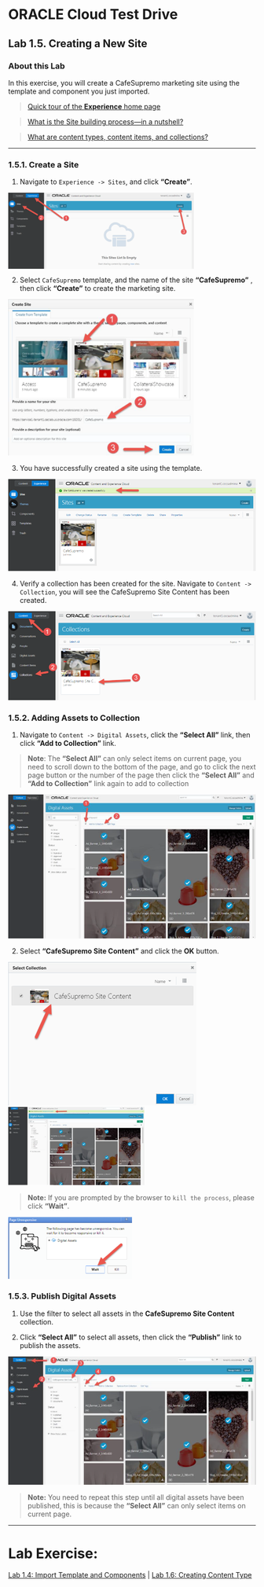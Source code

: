 # ORACLE Cloud Test Drive #

## Lab 1.5. Creating a New Site ##

### About this Lab ###
In this exercise, you will create a CafeSupremo marketing site using the template and
component you just imported.

>[Quick tour of the **Experience** home page](https://docs.oracle.com/en/cloud/paas/content-cloud/user/quick-tour-experience-home-page.html)

>[What is the Site building process—in a nutshell?](https://docs.oracle.com/en/cloud/paas/content-cloud/user/what-is-process-nutshell.html)

>[What are content types, content items, and collections?](https://docs.oracle.com/en/cloud/paas/content-cloud/user/what-are-content-types-content-items-and-collections.html)
---
### 1.5.1. Create a Site ###

1. Navigate to ``Experience -> Sites``, and click **“Create”**.

<img src="../images/1.5.1.1.png" width="75%" height="50%" align="center"/> 

2. Select `CafeSupremo` template, and the name of the site **“CafeSupremo”** ,
then click **“Create”** to create the marketing site.

<img src="../images/1.5.1.2.png" width="75%" height="50%"/> 

3. You have successfully created a site using the template.

![](../images/1.5.1.3.png)

4. Verify a collection has been created for the site. Navigate to ``Content -> Collection``, you will see the CafeSupremo Site Content has been
created.

![](../images/1.5.1.4.png)

### 1.5.2. Adding Assets to Collection ###

1. Navigate to ``Content -> Digital Assets``, click the **“Select All”** link, then click
**“Add to Collection”** link.

>**Note**: The **“Select All”** can only select items on
current page, you need to scroll down to the bottom of the page, and go to
click the next page button or the number of the page then
click the **“Select All”** and **“Add to Collection”** link again to add to collection

![](../images/1.5.2.1.png)

2. Select **“CafeSupremo Site Content”** and click the **OK** button.

<img src="../images/1.5.2.2.png"/> <img src="../images/1.5.2.2a.png" width="55%" height="55%"/> 

>**Note:** If you are prompted by the browser to `kill the process`, please click **“Wait”**.

<img src="../images/1.5.2.2b.png" width="50%" height="50%"/>

### 1.5.3. Publish Digital Assets ###

1. Use the filter to select all assets in the **CafeSupremo Site Content**
collection.

2. Click **“Select All”** to select all assets, then click the **“Publish”** link to publish
the assets.

![](../images/1.5.3.2.png)

>**Note:** You need to repeat this step until all digital assets have been published, this is
because the **“Select All”** can only select items on current page.

---
# Lab Exercise: #

[Lab 1.4: Import Template and Components](104-CecsLab.md) | [Lab 1.6: Creating Content Type](106-CecsLab.md)
